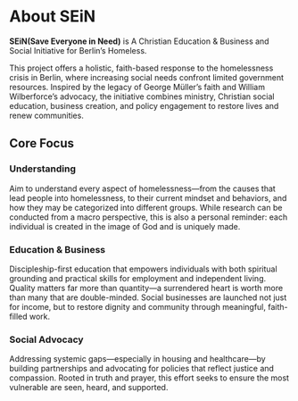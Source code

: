 # About SEiN

**SEiN(Save Everyone in Need)** is A Christian Education & Business and Social Initiative for Berlin’s Homeless.

This project offers a holistic, faith-based response to the homelessness crisis in Berlin, where increasing social needs confront limited government resources. Inspired by the legacy of George Müller’s faith and William Wilberforce’s advocacy, the initiative combines ministry, Christian social education, business creation, and policy engagement to restore lives and renew communities.

## Core Focus

### Understanding 
Aim to understand every aspect of homelessness—from the causes that lead people into homelessness, to their current mindset and behaviors, and how they may be categorized into different groups. While research can be conducted from a macro perspective, this is also a personal reminder: each individual is created in the image of God and is uniquely made.

### Education & Business
Discipleship-first education that empowers individuals with both spiritual grounding and practical skills for employment and independent living. Quality matters far more than quantity—a surrendered heart is worth more than many that are double-minded. Social businesses are launched not just for income, but to restore dignity and community through meaningful, faith-filled work.

### Social Advocacy
Addressing systemic gaps—especially in housing and healthcare—by building partnerships and advocating for policies that reflect justice and compassion. Rooted in truth and prayer, this effort seeks to ensure the most vulnerable are seen, heard, and supported.